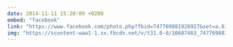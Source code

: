 ```yaml
---
date: 2014-11-11 15:20:09 +0200
embed: "facebook"
link: "https://www.facebook.com/photo.php?fbid=747769881926927&set=a.618345881535995.1073741827.100000817666251&type=3&theater"
img: "https://scontent-waw1-1.xx.fbcdn.net/v/t31.0-8/10687463_747769881926927_985234232429872577_o.jpg?oh=ac2d4b556fcf8ae44523276559e81997&oe=595EB1FD"
---
```


